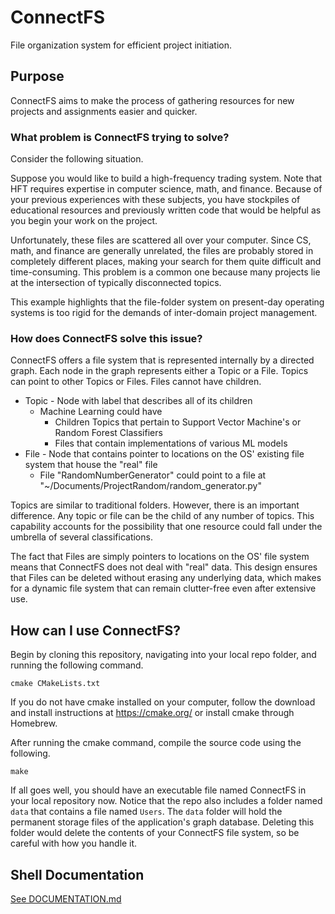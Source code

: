 # ConnectFS
File organization system for efficient project initiation.

## Purpose
ConnectFS aims to make the process of gathering resources for 
new projects and assignments easier and quicker. 

### What problem is ConnectFS trying to solve?

Consider the following situation.

Suppose you would like to build a high-frequency trading system. Note that HFT
requires expertise in computer science, math, and finance. Because of your
previous experiences with these subjects, you have stockpiles of educational
resources and previously written code that would be helpful as you begin your work
on the project.

Unfortunately, these files are scattered all over your computer. Since CS, math, and finance
are generally unrelated, the files are probably stored in completely different places, 
making your search for them quite difficult and time-consuming. This problem is a common
one because many projects lie at the intersection of typically 
disconnected topics. 

This example highlights that the file-folder system on present-day operating systems
is too rigid for the demands of inter-domain project management.

### How does ConnectFS solve this issue?

ConnectFS offers a file system that is represented internally by a directed graph. Each node in the graph
represents either a Topic or a File. Topics can point to other Topics or Files. Files cannot have 
children. 

* Topic - Node with label that describes all of its children
    * Machine Learning could have
        * Children Topics that pertain to Support Vector Machine's or Random Forest Classifiers
        * Files that contain implementations of various ML models
* File - Node that contains pointer to locations on the OS' existing file system that house the "real" file
    * File "RandomNumberGenerator" could point to a file at "~/Documents/ProjectRandom/random_generator.py"

Topics are similar to traditional folders. However, there is an important difference. Any topic or file can be the 
child of any number of topics. This capability accounts for the possibility that one resource could fall under
the umbrella of several classifications.

The fact that Files are simply pointers to locations on the OS' file system means that ConnectFS does not deal with
"real" data. This design ensures that Files can be deleted without erasing any underlying data, which makes
for a dynamic file system that can remain clutter-free even after extensive use.

## How can I use ConnectFS?

Begin by cloning this repository, navigating into your local repo folder, and running the following command.

`cmake CMakeLists.txt`

If you do not have cmake installed on your computer, follow the download and install instructions at https://cmake.org/ or install cmake through Homebrew.

After running the cmake command, compile the source code using the following. 

`make`

If all goes well, you should have an executable file named ConnectFS in your local repository now. 
Notice that the repo also includes a folder named `data` that contains a file named `Users`.
The `data` folder will hold the permanent storage files of the application's graph database. Deleting 
this folder would delete the contents of your ConnectFS file system, so be careful with how you handle it.

## Shell Documentation

[See DOCUMENTATION.md](DOCUMENTATION.md)